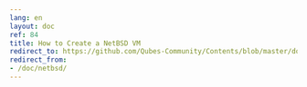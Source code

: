 ```yaml
---
lang: en
layout: doc
ref: 84
title: How to Create a NetBSD VM
redirect_to: https://github.com/Qubes-Community/Contents/blob/master/docs/os/netbsd.md
redirect_from:
- /doc/netbsd/
---
```


